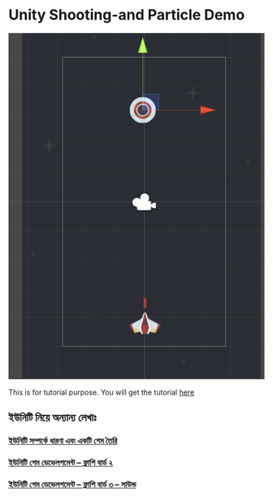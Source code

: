 
# Unity Shooting-and Particle Demo
![Screenshot](Screenshot.png)

This is for tutorial purpose. You will get the tutorial [here](https://jakir.me/%E0%A6%B6%E0%A7%81%E0%A6%9F%E0%A6%BF%E0%A6%82-%E0%A6%AA%E0%A6%BE%E0%A6%B0%E0%A7%8D%E0%A6%9F%E0%A6%BF%E0%A6%95%E0%A7%87%E0%A6%B2-%E0%A6%87%E0%A6%AB%E0%A7%87%E0%A6%95%E0%A7%8D%E0%A6%9F/)
##  ইউনিটি নিয়ে অন্যান্য লেখাঃ
### [ইউনিটি সম্পর্কে ধারণা এবং একটি গেম তৈরি](https://jakir.me/%e0%a6%87%e0%a6%89%e0%a6%a8%e0%a6%bf%e0%a6%9f%e0%a6%bf-%e0%a6%b8%e0%a6%ae%e0%a7%8d%e0%a6%aa%e0%a6%b0%e0%a7%8d%e0%a6%95%e0%a7%87-%e0%a6%a7%e0%a6%be%e0%a6%b0%e0%a6%a3%e0%a6%be/)
### [ইউনিটি গেম ডেভেলপমেন্ট – ফ্লাপি বার্ড ২](https://jakir.me/%e0%a6%87%e0%a6%89%e0%a6%a8%e0%a6%bf%e0%a6%9f%e0%a6%bf-%e0%a6%97%e0%a7%87%e0%a6%ae-%e0%a6%a1%e0%a7%87%e0%a6%ad%e0%a7%87%e0%a6%b2%e0%a6%aa%e0%a6%ae%e0%a7%87%e0%a6%a8%e0%a7%8d%e0%a6%9f-%e0%a7%a8/)
### [ইউনিটি গেম ডেভেলপমেন্ট – ফ্লাপি বার্ড ৩ – সাউন্ড](https://jakir.me/%e0%a6%87%e0%a6%89%e0%a6%a8%e0%a6%bf%e0%a6%9f%e0%a6%bf-%e0%a6%97%e0%a7%87%e0%a6%ae-%e0%a6%a1%e0%a7%87%e0%a6%ad%e0%a7%87%e0%a6%b2%e0%a6%aa%e0%a6%ae%e0%a7%87%e0%a6%a8%e0%a7%8d%e0%a6%9f-3/)
